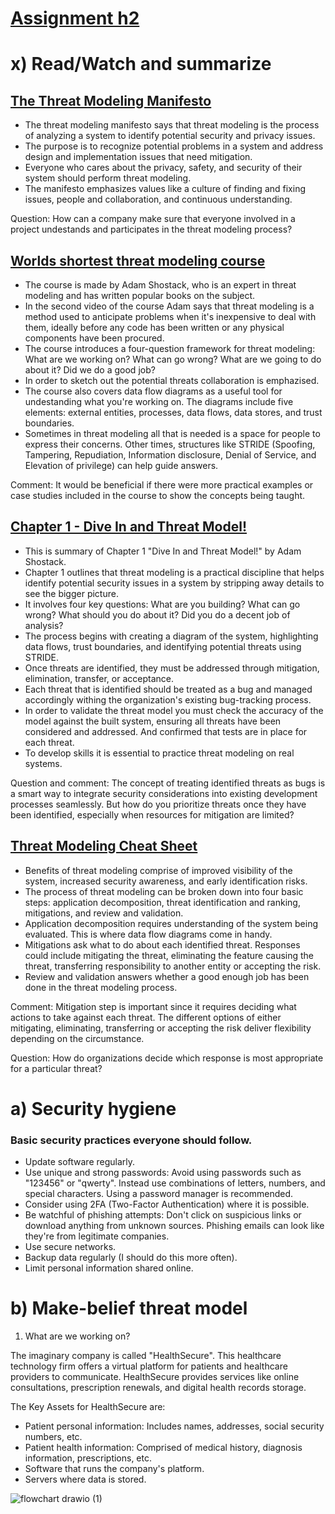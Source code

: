 # [Assignment h2](https://terokarvinen.com/2024/information-security-2024-spring/#h2-should-tero-wear-a-helmet)  

# x) Read/Watch and summarize

## [The Threat Modeling Manifesto](https://www.threatmodelingmanifesto.org/)

- The threat modeling manifesto says that threat modeling is the process of analyzing a system to identify potential security and privacy issues.
- The purpose is to recognize potential problems in a system and address design and implementation issues that need mitigation.
- Everyone who cares about the privacy, safety, and security of their system should perform threat modeling.
- The manifesto emphasizes values like a culture of finding and fixing issues, people and collaboration, and continuous understanding.

Question: How can a company make sure that everyone involved in a project undestands and participates in the threat modeling process?

## [Worlds shortest threat modeling course](https://www.youtube.com/playlist?list=PLCVhBqLDKoOOZqKt74QI4pbDUnXSQo0nf)

- The course is made by Adam Shostack, who is an expert in threat modeling and has written popular books on the subject.
- In the second video of the course Adam says that threat modeling is a method used to anticipate problems when it's inexpensive to deal with them, ideally before any code has been written or any physical components have been procured.
- The course introduces a four-question framework for threat modeling: What are we working on? What can go wrong? What are we going to do about it? Did we do a good job?
- In order to sketch out the potential threats collaboration is emphazised.
- The course also covers data flow diagrams as a useful tool for undestanding what you're working on. The diagrams include five elements: external entities, processes, data flows, data stores, and trust boundaries.
- Sometimes in threat modeling all that is needed is a space for people to express their concerns. Other times, structures like STRIDE (Spoofing, Tampering, Repudiation, Information disclosure, Denial of Service, and Elevation of privilege) can help guide answers.

Comment: It would be beneficial if there were more practical examples or case studies included in the course to show the concepts being taught.


## [Chapter 1 - Dive In and Threat Model!](https://learning.oreilly.com/library/view/threat-modeling-designing/9781118810057/9781118810057c01.xhtml#c1)

- This is summary of Chapter 1 "Dive In and Threat Model!" by Adam Shostack.
- Chapter 1 outlines that threat modeling is a practical discipline that helps identify potential security issues in a system by stripping away details to see the bigger picture.
- It involves four key questions: What are you building? What can go wrong? What should you do about it? Did you do a decent job of analysis?
- The process begins with creating a diagram of the system, highlighting data flows, trust boundaries, and identifying potential threats using STRIDE.
- Once threats are identified, they must be addressed through mitigation, elimination, transfer, or acceptance.
- Each threat that is identified should be treated as a bug and managed accordingly withing the organization's existing bug-tracking process.
- In order to validate the threat model you must check the accuracy of the model against the built system, ensuring all threats have been considered and addressed. And confirmed that tests are in place for each threat.
- To develop skills it is essential to practice threat modeling on real systems.

Question and comment: The concept of treating identified threats as bugs is a smart way to integrate security considerations into existing development processes seamlessly. But how do you prioritize threats once they have been identified, especially when resources for mitigation are limited?

## [Threat Modeling Cheat Sheet](https://cheatsheetseries.owasp.org/cheatsheets/Threat_Modeling_Cheat_Sheet.html)

- Benefits of threat modeling comprise of improved visibility of the system, increased security awareness, and early identification risks.
- The process of threat modeling can be broken down into four basic steps: application decomposition, threat identification and ranking, mitigations, and review and validation.
- Application decomposition requires understanding of the system being evaluated. This is where data flow diagrams come in handy.
- Mitigations ask what to do about each identified threat. Responses could include mitigating the threat, eliminating the feature causing the threat, transferring responsibility to another entity or accepting the risk.
- Review and validation answers whether a good enough job has been done in the threat modeling process.

Comment: Mitigation step is important since it requires deciding what actions to take against each threat. The different options of either mitigating, eliminating, transferring or accepting the risk deliver flexibility depending on the circumstance.
  
  Question: How do organizations decide which response is most appropriate for a particular threat?


# a) Security hygiene

### Basic security practices everyone should follow. 

- Update software regularly.
- Use unique and strong passwords: Avoid using passwords such as "123456" or "qwerty". Instead use combinations of letters, numbers, and special characters. Using a password manager is recommended.
- Consider using 2FA (Two-Factor Authentication) where it is possible.
- Be watchful of phishing attempts: Don't click on suspicious links or download anything from unknown sources. Phishing emails can look like they're from legitimate companies.
- Use secure networks.
- Backup data regularly (I should do this more often).
- Limit personal information shared online.


# b) Make-belief threat model

1) What are we working on?

  The imaginary company is called "HealthSecure". This healthcare technology firm offers a virtual platform for patients and healthcare providers to communicate. HealthSecure provides services like online consultations, prescription renewals, and digital health records storage. 

  The Key Assets for HealthSecure are:
  - Patient personal information: Includes names, addresses, social security numbers, etc.
  - Patient health information: Comprised of medical history, diagnosis information, prescriptions, etc.
  - Software that runs the company's platform.
  - Servers where data is stored.

![flowchart drawio (1)](https://github.com/roopeti/infosec_2024/assets/113911074/ee0ba973-d6ac-4e84-9602-b8360647ab2e)



